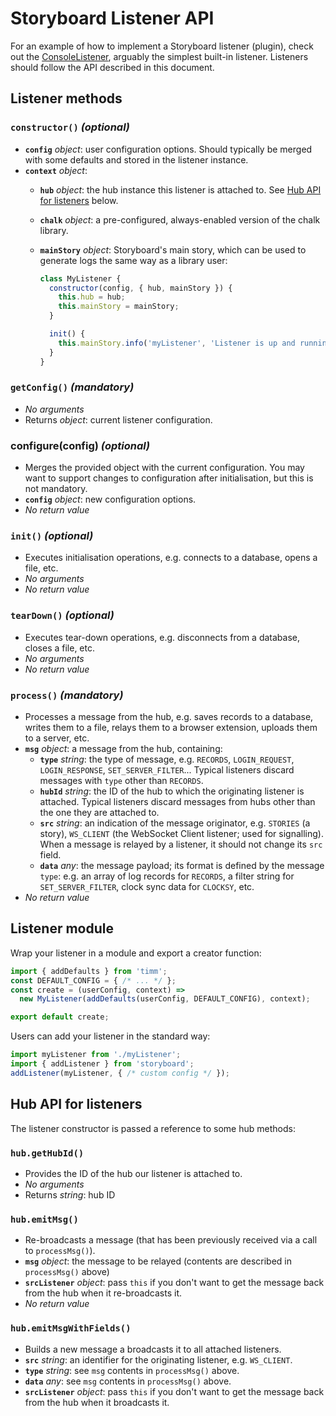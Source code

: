# Storyboard Listener API

For an example of how to implement a Storyboard listener (plugin), check out the [ConsoleListener](https://github.com/guigrpa/storyboard/blob/master/src/listeners/console.js), arguably the simplest built-in listener. Listeners should follow the API described in this document.


## Listener methods

### `constructor()` *(optional)*

* **`config`** *object*: user configuration options. Should typically be merged with some defaults and stored in the listener instance.
* **`context`** *object*:
    - **`hub`** *object*: the hub instance this listener is attached to. See [Hub API for listeners](#hub-api-for-listeners) below.
    - **`chalk`** *object*: a pre-configured, always-enabled version of the chalk library.
    - **`mainStory`** *object*: Storyboard's main story, which can be used to generate logs the same way as a library user:

        ```js
        class MyListener {
          constructor(config, { hub, mainStory }) {
            this.hub = hub;
            this.mainStory = mainStory;
          }

          init() {
            this.mainStory.info('myListener', 'Listener is up and running!');
          }
        }
        ```


### `getConfig()` *(mandatory)*

* *No arguments*
* Returns *object*: current listener configuration.


### configure(config) *(optional)*

* Merges the provided object with the current configuration. You may want to support changes to configuration after initialisation, but this is not mandatory.
* **`config`** *object*: new configuration options.
* *No return value*


### `init()` *(optional)*

* Executes initialisation operations, e.g. connects to a database, opens a file, etc.
* *No arguments*
* *No return value*


### `tearDown()` *(optional)*

* Executes tear-down operations, e.g. disconnects from a database, closes a file, etc.
* *No arguments*
* *No return value*


### `process()` *(mandatory)*

* Processes a message from the hub, e.g. saves records to a database, writes them to a file, relays them to a browser extension, uploads them to a server, etc.
* **`msg`** *object*: a message from the hub, containing:
    - **`type`** *string*: the type of message, e.g. `RECORDS`, `LOGIN_REQUEST`, `LOGIN_RESPONSE`, `SET_SERVER_FILTER`... Typical listeners discard messages with `type` other than `RECORDS`.
    - **`hubId`** *string*: the ID of the hub to which the originating listener is attached. Typical listeners discard messages from hubs other than the one they are attached to.
    - **`src`** *string*: an indication of the message originator, e.g. `STORIES` (a story), `WS_CLIENT` (the WebSocket Client listener; used for signalling). When a message is relayed by a listener, it should not change its `src` field.
    - **`data`** *any*: the message payload; its format is defined by the message `type`: e.g. an array of log records for `RECORDS`, a filter string for `SET_SERVER_FILTER`, clock sync data for `CLOCKSY`, etc.
* *No return value*


## Listener module

Wrap your listener in a module and export a creator function:

```js
import { addDefaults } from 'timm';
const DEFAULT_CONFIG = { /* ... */ };
const create = (userConfig, context) =>
  new MyListener(addDefaults(userConfig, DEFAULT_CONFIG), context);

export default create;
```

Users can add your listener in the standard way:

```js
import myListener from './myListener';
import { addListener } from 'storyboard';
addListener(myListener, { /* custom config */ });
```


## Hub API for listeners

The listener constructor is passed a reference to some hub methods:

### `hub.getHubId()`

* Provides the ID of the hub our listener is attached to.
* *No arguments*
* Returns *string*: hub ID

### `hub.emitMsg()`

* Re-broadcasts a message (that has been previously received via a call to `processMsg()`).
* **`msg`** *object*: the message to be relayed (contents are described in `processMsg()` above)
* **`srcListener`** *object*: pass `this` if you don't want to get the message back from the hub when it re-broadcasts it.
* *No return value*

### `hub.emitMsgWithFields()`

* Builds a new message a broadcasts it to all attached listeners.
* **`src`** *string*: an identifier for the originating listener, e.g. `WS_CLIENT`.
* **`type`** *string*: see `msg` contents in `processMsg()` above.
* **`data`** *any*: see `msg` contents in `processMsg()` above.
* **`srcListener`** *object*: pass `this` if you don't want to get the message back from the hub when it broadcasts it.
